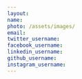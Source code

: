 ```yaml
---
layout: 
name: 
photo: /assets/images/
email: 
twitter_username:
facebook_username: 
linkedin_username: 
github_username: 
instagram_username:
---
```


